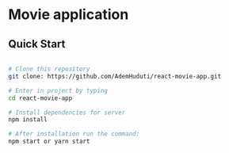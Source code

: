 # Movie application

## Quick Start

``` bash

# Clone this repository
git clone: https://github.com/AdemHuduti/react-movie-app.git

# Enter in project by typing
cd react-movie-app

# Install dependencies for server
npm install

# After installation run the command:
npm start or yarn start
```
